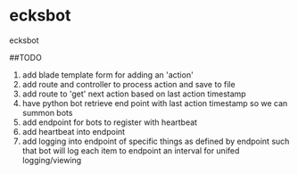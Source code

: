 # ecksbot
ecksbot

##TODO
1. add blade template form for adding an 'action'
2. add route and controller to process action and save to file
3. add route to 'get' next action based on last action timestamp
4. have python bot retrieve end point with last action timestamp so we can summon bots
5. add endpoint for bots to register with heartbeat
6. add heartbeat into endpoint
7. add logging into endpoint of specific things as defined by endpoint such that bot will log each item to endpoint an interval for unifed logging/viewing
